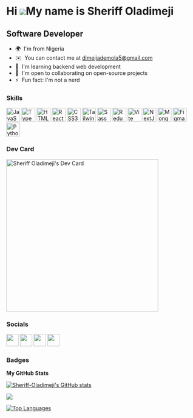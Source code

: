 Hi ![](https://user-images.githubusercontent.com/18350557/176309783-0785949b-9127-417c-8b55-ab5a4333674e.gif)My name is Sheriff Oladimeji
=========================================================================================================================================

  Software Developer
------------------------


* 🌍  I'm from Nigeria
* ✉️  You can contact me at [dimejiademola5@gmail.com](mailto:dimejiademola5@gmail.com)
* 🧠  I'm learning backend web development 
* 🤝  I'm open to collaborating on open-source projects
* ⚡  Fun fact: I'm not a nerd

### Skills


<p align="left">
<a href="https://developer.mozilla.org/en-US/docs/Web/JavaScript" target="_blank" rel="noreferrer"><img src="https://raw.githubusercontent.com/danielcranney/readme-generator/main/public/icons/skills/javascript-colored.svg" width="36" height="36" alt="JavaScript" /></a>
<a href="https://www.typescriptlang.org/" target="_blank" rel="noreferrer"><img src="https://raw.githubusercontent.com/danielcranney/readme-generator/main/public/icons/skills/typescript-colored.svg" width="36" height="36" alt="TypeScript" /></a>
<a href="https://developer.mozilla.org/en-US/docs/Glossary/HTML5" target="_blank" rel="noreferrer"><img src="https://raw.githubusercontent.com/danielcranney/readme-generator/main/public/icons/skills/html5-colored.svg" width="36" height="36" alt="HTML5" /></a>
<a href="https://reactjs.org/" target="_blank" rel="noreferrer"><img src="https://raw.githubusercontent.com/danielcranney/readme-generator/main/public/icons/skills/react-colored.svg" width="36" height="36" alt="React" /></a>
<a href="https://www.w3.org/TR/CSS/#css" target="_blank" rel="noreferrer"><img src="https://raw.githubusercontent.com/danielcranney/readme-generator/main/public/icons/skills/css3-colored.svg" width="36" height="36" alt="CSS3" /></a>
<a href="https://tailwindcss.com/" target="_blank" rel="noreferrer"><img src="https://raw.githubusercontent.com/danielcranney/readme-generator/main/public/icons/skills/tailwindcss-colored.svg" width="36" height="36" alt="TailwindCSS" /></a>
<a href="https://sass-lang.com/" target="_blank" rel="noreferrer"><img src="https://raw.githubusercontent.com/danielcranney/readme-generator/main/public/icons/skills/sass-colored.svg" width="36" height="36" alt="Sass" /></a>
<a href="https://redux.js.org/" target="_blank" rel="noreferrer"><img src="https://raw.githubusercontent.com/danielcranney/readme-generator/main/public/icons/skills/redux-colored.svg" width="36" height="36" alt="Redux" /></a>
<a href="https://vitejs.dev/" target="_blank" rel="noreferrer"><img src="https://raw.githubusercontent.com/danielcranney/readme-generator/main/public/icons/skills/vite-colored.svg" width="36" height="36" alt="Vite" /></a>
<a href="https://nextjs.org/docs" target="_blank" rel="noreferrer"><img src="https://raw.githubusercontent.com/danielcranney/readme-generator/main/public/icons/skills/nextjs-colored.svg" width="36" height="36" alt="NextJs" /></a>
<a href="https://www.mongodb.com/" target="_blank" rel="noreferrer"><img src="https://raw.githubusercontent.com/danielcranney/readme-generator/main/public/icons/skills/mongodb-colored.svg" width="36" height="36" alt="MongoDB" /></a>
<a href="https://www.figma.com/" target="_blank" rel="noreferrer"><img src="https://raw.githubusercontent.com/danielcranney/readme-generator/main/public/icons/skills/figma-colored.svg" width="36" height="36" alt="Figma" /></a>
  <a href="https://www.python.org/" target="_blank" rel="noreferrer"><img src="https://raw.githubusercontent.com/danielcranney/readme-generator/main/public/icons/skills/python-colored.svg" width="36" height="36" alt="Python" /></a>
</p>

### Dev Card
<a href="https://app.daily.dev/Sheriff"><img src="https://api.daily.dev/devcards/169288376e9b4d198d1ade00687229b9.png?r=wrh" width="400" alt="Sheriff Oladimeji's Dev Card"/></a>

### Socials

<p align="left"> <a href="https://discord.com/users/sheriff#4920" target="_blank" rel="noreferrer"><img src="https://raw.githubusercontent.com/danielcranney/readme-generator/main/public/icons/socials/discord.svg" width="32" height="32" /></a> <a href="https://www.github.com/Sheriff-Oladimeji" target="_blank" rel="noreferrer"><img src="https://raw.githubusercontent.com/danielcranney/readme-generator/main/public/icons/socials/github.svg" width="32" height="32" /></a> <a href="https://www.linkedin.com/in/sheriff-oladimeji-022362255/" target="_blank" rel="noreferrer"><img src="https://raw.githubusercontent.com/danielcranney/readme-generator/main/public/icons/socials/linkedin.svg" width="32" height="32" /></a> <a href="https://www.twitter.com/@sheriffWebDev" target="_blank" rel="noreferrer"><img src="https://raw.githubusercontent.com/danielcranney/readme-generator/main/public/icons/socials/twitter.svg" width="32" height="32" /></a></p>

### Badges

<b>My GitHub Stats</b>

<a href="http://www.github.com/Sheriff-Oladimeji"><img src="https://github-readme-stats.vercel.app/api?username=Sheriff-Oladimeji&show_icons=true&hide=&count_private=true&title_color=6366f1&text_color=ffffff&icon_color=6366f1&bg_color=0f172a&hide_border=true&show_icons=true" alt="Sheriff-Oladimeji's GitHub stats" /></a>

<a href="http://www.github.com/Sheriff-Oladimeji"><img src="https://github-readme-streak-stats.herokuapp.com/?user=Sheriff-Oladimeji&stroke=6366f1&background=0f172a&ring=6366f1&fire=6366f1&currStreakNum=ffffff&currStreakLabel=ffffff&sideNums=ffffff&sideLabels=ffffff&dates=ffffff&hide_border=true" /></a>

<a href="https://github.com/Sheriff-Oladimeji" align="left"><img src="https://github-readme-stats.vercel.app/api/top-langs/?username=Sheriff-Oladimeji&langs_count=10&title_color=6366f1&text_color=ffffff&icon_color=6366f1&bg_color=0f172a&hide_border=true&locale=en&custom_title=Top%20%Languages" alt="Top Languages" /></a>
